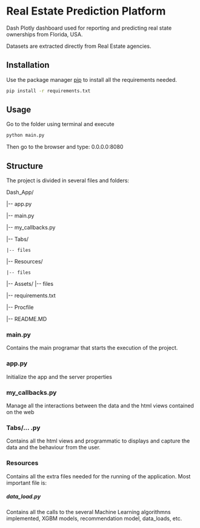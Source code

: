 # Real Estate Prediction Platform

Dash Plotly dashboard used for reporting and predicting real state ownerships from Florida, USA.

Datasets are extracted directly from Real Estate agencies.

## Installation

Use the package manager [pip](https://pip.pypa.io/en/stable/) to install all the requirements needed.

```bash
pip install -r requirements.txt
```

## Usage

Go to the folder using terminal and execute 
```python
python main.py
```
Then go to the browser and type: 0.0.0.0:8080

## Structure

The project is divided in several files and folders:

Dash_App/

|-- app.py

|-- main.py

|-- my_callbacks.py

|-- Tabs/

	|-- files

|-- Resources/

	|-- files

|-- Assets/
	|-- files

|-- requirements.txt

|-- Procfile

|-- README.MD


### main.py 

Contains the main programar that starts the execution of the project.

### app.py

Initialize the app and the server properties

### my_callbacks.py

Manage all the interactions between the data and the html views contained on the web

### Tabs/... .py

Contains all the html views and programmatic to displays and capture the data and the behaviour from the user.

### Resources

Contains all the extra files needed for the running of the application.
Most important file is:

##### data_load.py

Contains all the calls to the several Machine Learning algorithmns implemented, XGBM models, recommendation model, data_loads, etc.